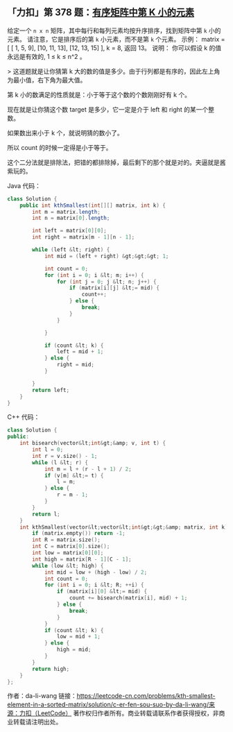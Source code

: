 ## 「力扣」第 378 题：[有序矩阵中第 K 小的元素](https://leetcode-cn.com/problems/kth-smallest-element-in-a-sorted-matrix)

给定一个 `n x n` 矩阵，其中每行和每列元素均按升序排序，找到矩阵中第 `k` 小的元素。 请注意，它是排序后的第 `k` 小元素，而不是第 `k` 个元素。 示例： matrix = [ [ 1, 5, 9], [10, 11, 13], [12, 13, 15] ], k = 8, 返回 13。 说明： 你可以假设 k 的值永远是有效的, 1 ≤ k ≤ n^2 。

\> 这道题就是让你猜第 k 大的数的值是多少。由于行列都是有序的，因此左上角为最小值，右下角为最大值。

第 k 小的数满足的性质就是：小于等于这个数的个数刚刚好有 k 个。

现在就是让你猜这个数 target 是多少，它一定是介于 left 和 right 的某一个整数。

如果数出来小于 k 个，就说明猜的数小了。

所以 count 的时候一定得是小于等于。

这个二分法就是排除法，把错的都排除掉，最后剩下的那个就是对的。夹逼就是酱紫玩的。



Java 代码：

```java
class Solution {
    public int kthSmallest(int[][] matrix, int k) {
        int m = matrix.length;
        int n = matrix[0].length;

        int left = matrix[0][0];
        int right = matrix[m - 1][n - 1];

        while (left &lt; right) {
            int mid = (left + right) &gt;&gt;&gt; 1;

            int count = 0;
            for (int i = 0; i &lt; m; i++) {
                for (int j = 0; j &lt; n; j++) {
                    if (matrix[i][j] &lt;= mid) {
                        count++;
                    } else {
                        break;
                    }
                }

            }

            if (count &lt; k) {
                left = mid + 1;
            } else {
                right = mid;
            }

        }
        return left;
    }
}
```



C++ 代码：

```cpp
class Solution {
public:
    int bisearch(vector&lt;int&gt;&amp; v, int t) {
        int l = 0;
        int r = v.size() - 1;
        while (l &lt; r) {
            int m = l + (r - l + 1) / 2;
            if (v[m] &lt;= t) {
                l = m;
            } else {
                r = m - 1;
            }
        }
        return l;
    }
    int kthSmallest(vector&lt;vector&lt;int&gt;&gt;&amp; matrix, int k) {
        if (matrix.empty()) return -1;
        int R = matrix.size();
        int C = matrix[0].size();
        int low = matrix[0][0];
        int high = matrix[R - 1][C - 1];
        while (low &lt; high) {
            int mid = low + (high - low) / 2;
            int count = 0;
            for (int i = 0; i &lt; R; ++i) {
                if (matrix[i][0] &lt;= mid) {
                    count += bisearch(matrix[i], mid) + 1;
                } else {
                    break;
                }
            }
            if (count &lt; k) {
                low = mid + 1;
            } else {
                high = mid;
            }
        }
        return high;
    }
};
```

作者：da-li-wang 链接：https://leetcode-cn.com/problems/kth-smallest-element-in-a-sorted-matrix/solution/c-er-fen-sou-suo-by-da-li-wang/来源：力扣（LeetCode） 著作权归作者所有。商业转载请联系作者获得授权，非商业转载请注明出处。